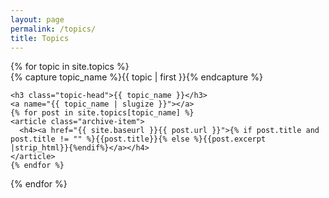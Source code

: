 ```yaml
---
layout: page
permalink: /topics/
title: Topics
---
```



<div id="archives">
{% for topic in site.topics %}
  <div class="archive-group">
    {% capture topic_name %}{{ topic | first }}{% endcapture %}
    <div id="#{{ topic_name | slugize }}"></div>
    <p></p>
    
    <h3 class="topic-head">{{ topic_name }}</h3>
    <a name="{{ topic_name | slugize }}"></a>
    {% for post in site.topics[topic_name] %}
    <article class="archive-item">
      <h4><a href="{{ site.baseurl }}{{ post.url }}">{% if post.title and post.title != "" %}{{post.title}}{% else %}{{post.excerpt |strip_html}}{%endif%}</a></h4>
    </article>
    {% endfor %}
  </div>
{% endfor %}
</div>